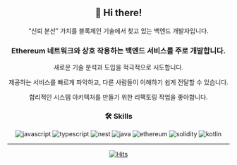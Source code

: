 <div align=center> 
  
## 👋 Hi there!

“신뢰 분산” 가치를 블록체인 기술에서 찾고 있는 백엔드 개발자입니다.  

### Ethereum 네트워크와 상호 작용하는 백엔드 서비스를 주로 개발합니다.

새로운 기술 분석과 도입을 적극적으로 시도합니다.

제공하는 서비스를 빠르게 파악하고, 다른 사람들이 이해하기 쉽게 전달할 수 있습니다.

합리적인 시스템 아키텍처를 만들기 위한 리팩토링 작업을 좋아합니다.

### 🛠 Skills

![javascript](https://img.shields.io/badge/Javascript-F7DF1E?style=flat-square&logo=Javascript&logoColor=black)
![typescript](https://img.shields.io/badge/Typescript-3178C6?style=flat-square&logo=Typescript&logoColor=white)
![nest](https://img.shields.io/badge/NestJS-E0234E?style=flat-square&logo=NestJS&logoColor=white)
![java](https://img.shields.io/badge/SpringBoot-6DB33F?style=flat-square&logo=SpringBoot&logoColor=white)
![ethereum](https://img.shields.io/badge/Ethereum-3C3C3D?style=flat-square&logo=Ethereum&logoColor=white)
![solidity](https://img.shields.io/badge/Solidity-363636?style=flat-square&logo=Solidity&logoColor=white)
![kotlin](https://img.shields.io/badge/Kotlin-7F52FF?style=flat-square&logo=Kotlin&logoColor=white)

<!--
---
[![fetch's GitHub stats](https://github-readme-stats.vercel.app/api?username=ch-4ml&show_icons=true&theme=tokyonight)](https://github.com/anuraghazra/github-readme-stats)|[![Top Langs](https://github-readme-stats.vercel.app/api/top-langs/?username=ch-4ml&layout=compact&theme=tokyonight)](https://github.com/ch-4ml/github-readme-stats)
:-:|:-:

[![Solved.ac 프로필](http://mazassumnida.wtf/api/v2/generate_badge?boj=fetch)](https://solved.ac/fetch)|![mazandi profile](http://mazandi.herokuapp.com/api?handle=fetch&theme=warm)
:-:|:-:
-->
---


[![Hits](https://hits.seeyoufarm.com/api/count/incr/badge.svg?url=https%3A%2F%2Fgithub.com%2Fch-4ml&count_bg=%23C5F1FF&title_bg=%23DADADA&icon=&icon_color=%23E7E7E7&title=hits&edge_flat=false)](https://hits.seeyoufarm.com)

</div>
<!--
**ch-4ml/ch-4ml** is a ✨ _special_ ✨ repository because its `README.md` (this file) appears on your GitHub profile.

Here are some ideas to get you started:

- 🔭 I’m currently working on ...
- 🌱 I’m currently learning ...
- 👯 I’m looking to collaborate on ...
- 🤔 I’m looking for help with ...
- 💬 Ask me about ...
- 📫 How to reach me: ...
- 😄 Pronouns: ...
- ⚡ Fun fact: ...
-->

